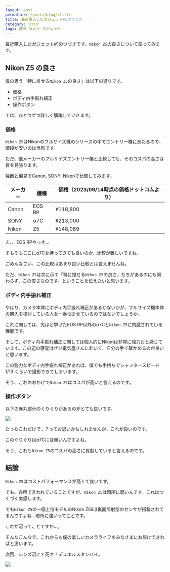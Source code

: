 ```yaml
---
layout: post
permalink: /posts/blog/:title
title: 最近購入したガジェット#1のつづき
category: ブログ
tags: 趣味 カメラ ガジェット
---
```

[最近購入したガジェット#1](https://junprog.github.io/posts/blog/my-gadget1)のつづきです。`Nikon Z5`の良さについて語ってみます。
<!--more-->

## Nikon Z5 の良さ

僕の思う「特に推せる`Nikon Z5`の良さ」は以下の通りです。

* 価格
* ボディ内手振れ補正
* 操作ボタン

では、ひとつずつ詳しく解説していきます。

### 価格

`Nikon Z5`はNikonのフルサイズ機のシリーズの中でエントリー機にあたるので、値段が安いのは当然です。

ただ、他メーカーのフルサイズエントリー機と比較しても、そのコスパの高さは目を見張ります。

独断と偏見でCanon, SONY, Nikonで比較してみます。

| メーカー | 機種 | 価格（2023/09/14時点の価格ドットコムより） |
| ---- | ---- | ---- |
| Canon | EOS RP | ¥118,800 |
| SONY | α7C | ¥213,000 |
| Nikon | Z5 | ¥148,089 |

え、、EOS RPやっす...

そもそもここにα7Cを持ってきても良いのか...比較が難しいですね。

ごめんなさい、この比較はあまり良い比較とは言えませんね。

ただ、`Nikon Z5`は次に示す「特に推せる`Nikon Z5`の良さ」たちがあるのにも関わらず、この安さなのです。ということを伝えたいと思います。

### ボディ内手振れ補正

やはり、カメラ本体にボディ内手振れ補正があるかないかが、フルサイズ機本体の購入を検討している人を一番悩ませているのではないでしょうか。

これに関しては、先ほど挙げたEOS RP以外のα7Cと`Nikon Z5`に内臓されている機能です。

そして、ボディ内手振れ補正に関しては個人的にNikonは非常に強力だと感じています。この辺の感覚はぜひ電気屋さんに赴いて、自分の手で確かめるのが良いと思います。

この強力なボディ内手振れ補正があれば、僕でも手持ちでシャッタースピード 1/13 くらいで撮影できてしまいます。

そう、これのおかげで`Nikon Z5`はコスパが高いと言えるのです。

### 操作ボタン

以下の赤丸部分のぐりぐりがあるのがとても良いです。

<img src="https://lh3.googleusercontent.com/pw/AIL4fc9JTYeyCLjE3FzgP2V8SjTQaDjryAOJTdE0OCIlCiCFfcwQdibKsc5G8fWIE0927ZhPdnt20nyGGrfPgBuX4dDUjCJ94lGmqyQsN02aFERIi6lSjQksXk90rd0ci_s9NmyEBOyd8axFUPEuLg2QB15dtw=w958-h718-s-no?authuser=0">

たったこれだけで...？ってお思いかもしれませんが、これが良いのです。

このぐりぐりはα7Cには無いんですよね。

そう、これも`Nikon Z5`のコスパの高さに貢献していると言えるのです。

## 結論

`Nikon Z5`はコストパフォーマンスが高くて良いです。

でも、各所で言われていることですが、`Nikon Z5`は暗所に弱いんです。これはつくづく実感します。

でも`Nikon Z5`の一個上位モデルのNikon Z6iiは裏面照射型のセンサが搭載されてるんですよね...暗所に強いってことです。

これが沼ってことですか...。

そんなこんなで、これからも僕の楽しいカメラライフをみなさまにお届けできればと思います。

次回、レンズ沼にて死す！デュエルスタンバイ。

<img src="https://lh3.googleusercontent.com/pw/AIL4fc82OF4pw5M_BT6w3N-CO5fimSGwmwpe7-cvTfrVCZhTyS3IYWEi2qtuCIeuQF5Lnyu17K2S6KmuPcMa5voyomF0vLjPHfvn9uFTd_WSIyMDbfwQMgiK336_doh1CRtht2S5gWSaxE-_-vXO6WyVZOmrpw=w958-h719-s-no?authuser=0">
